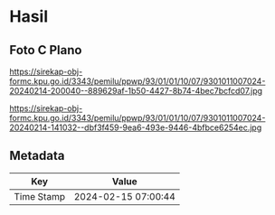 # Hasil

## Foto C Plano

https://sirekap-obj-formc.kpu.go.id/3343/pemilu/ppwp/93/01/01/10/07/9301011007024-20240214-200040--889629af-1b50-4427-8b74-4bec7bcfcd07.jpg

https://sirekap-obj-formc.kpu.go.id/3343/pemilu/ppwp/93/01/01/10/07/9301011007024-20240214-141032--dbf3f459-9ea6-493e-9446-4bfbce6254ec.jpg


## Metadata

| Key        | Value               |
| ---------- | ------------------- |
| Time Stamp | 2024-02-15 07:00:44 |



